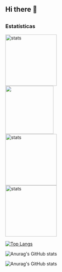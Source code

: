## Hi there 👋
##
<h3>Estatísticas</h3>
<div>
  <img height="160em" src="https://github-readme-stats.vercel.app/api?username=testpq&show_icons=true" alt="stats"/>

  <br/>
  <img height="150em" src="https://github-readme-stats.vercel.app/api/top-langs/?username=testpq&layout=compact&langs_count=7&color=55511151"/>
  <br/>
    <img height="160em" src="https://github-readme-streak-stats.herokuapp.com/?user=testpq&theme=omni&color=55511151" alt="stats"/>
  <br/>
  <img height="160" src="https://github-readme-stats.vercel.app/api/top-langs/?username=testpq" alt="stats"/>

  [![Top Langs](https://github-readme-stats.vercel.app/api/top-langs/?username=testpq&layout=donut)](https://github.com/testpq/github-readme-stats)

  ![Anurag's GitHub stats](https://github-readme-stats.vercel.app/api?username=testpq&show_icons=true&bg_color=55511151)

  ![Anurag's GitHub stats](https://github-readme-stats.vercel.app/api?username=testpq&show_icons=true&bg_color=55500000)
  
  </div>

  




